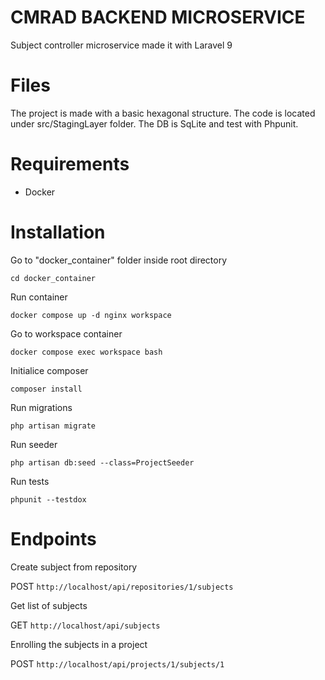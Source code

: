 # CMRAD BACKEND MICROSERVICE

Subject controller microservice made it with Laravel 9

# Files

The project is made with a basic hexagonal structure. The code is located under src/StagingLayer folder. The DB is SqLite and test with Phpunit.

# Requirements

- Docker

# Installation

Go to "docker_container" folder inside root directory

`cd docker_container`

Run container

`docker compose up -d nginx workspace`

Go to workspace container

`docker compose exec workspace bash`

Initialice composer

`composer install`

Run migrations

`php artisan migrate`

Run seeder

`php artisan db:seed --class=ProjectSeeder`

Run tests

`phpunit --testdox`

# Endpoints

Create subject from repository

POST `http://localhost/api/repositories/1/subjects`

Get list of subjects

GET `http://localhost/api/subjects`

Enrolling the subjects in a project

POST `http://localhost/api/projects/1/subjects/1`